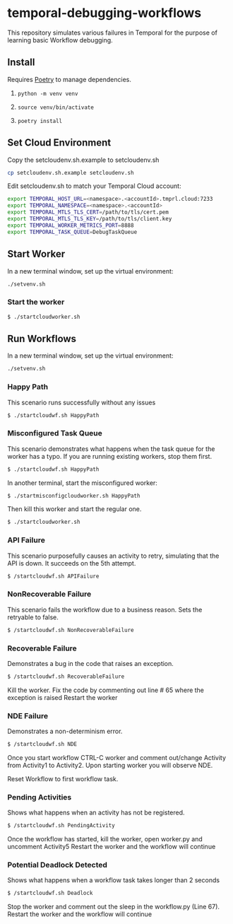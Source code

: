 # temporal-debugging-workflows
This repository simulates various failures in Temporal for the purpose of learning basic Workflow debugging.

## Install
Requires [Poetry](https://python-poetry.org/) to manage dependencies.

1. `python -m venv venv`

2. `source venv/bin/activate`

3. `poetry install`


## Set Cloud Environment

Copy the setcloudenv.sh.example to setcloudenv.sh
```bash
cp setcloudenv.sh.example setcloudenv.sh
```

Edit setcloudenv.sh to match your Temporal Cloud account:

```bash
export TEMPORAL_HOST_URL=<namespace>.<accountId>.tmprl.cloud:7233
export TEMPORAL_NAMESPACE=<namespace>.<accountId>
export TEMPORAL_MTLS_TLS_CERT=/path/to/tls/cert.pem
export TEMPORAL_MTLS_TLS_KEY=/path/to/tls/client.key
export TEMPORAL_WORKER_METRICS_PORT=8888
export TEMPORAL_TASK_QUEUE=DebugTaskQueue
```

## Start Worker
In a new terminal window, set up the virtual environment:

```bash
./setvenv.sh
```

### Start the worker
```bash
$ ./startcloudworker.sh 
```

## Run Workflows
In a new terminal window, set up the virtual environment:

```bash
./setvenv.sh
```

### Happy Path
This scenario runs successfully without any issues

```bash
$ ./startcloudwf.sh HappyPath
```

### Misconfigured Task Queue
This scenario demonstrates what happens when the task queue for the worker has a typo. 
If you are running existing workers, stop them first.

```bash
$ ./startcloudwf.sh HappyPath
```

In another terminal, start the misconfigured worker:
```bash
$ ./startmisconfigcloudworker.sh HappyPath
```

Then kill this worker and start the regular one.
```bash
$ ./startcloudworker.sh
```

### API Failure
This scenario purposefully causes an activity to retry, simulating that the API is down. It succeeds on the 5th attempt. 
```bash
$ /startcloudwf.sh APIFailure
```

### NonRecoverable Failure
This scenario fails the workflow due to a business reason. Sets the retryable to false.

```bash
$ /startcloudwf.sh NonRecoverableFailure
```

### Recoverable Failure
Demonstrates a bug in the code that raises an exception. 

```bash
$ /startcloudwf.sh RecoverableFailure
```
Kill the worker.
Fix the code by commenting out line # 65 where the exception is raised
Restart the worker

### NDE Failure
Demonstrates a non-determinism error.

```bash
$ /startcloudwf.sh NDE
```

Once you start workflow CTRL-C worker and comment out/change Activity from Activity1 to Activity2. Upon starting worker you will observe NDE.

Reset Workflow to first workflow task.

### Pending Activities
Shows what happens when an activity has not be registered.

```bash
$ /startcloudwf.sh PendingActivity
```

Once the workflow has started, kill the worker, open worker.py and uncomment Activity5
Restart the worker and the workflow will continue

### Potential Deadlock Detected
Shows what happens when a workflow task takes longer than 2 seconds

```bash
$ /startcloudwf.sh Deadlock
```

Stop the worker and comment out the sleep in the workflow.py (Line 67). 
Restart the worker and the workflow will continue
